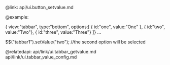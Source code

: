 @link: api/ui.button_setvalue.md

@example:

{ view:"tabbar", type:"bottom",  options:[
				{ id:"one", value:"One" },
				{ id:"two", value:"Two"},
				{ id:"three", value:"Three"}
			]}
...

$$("tabbar1").setValue("two"); 
		//the second option will be selected
        
@relatedapi:
	api/link/ui.tabbar_getvalue.md
    api/link/ui.tabbar_value_config.md